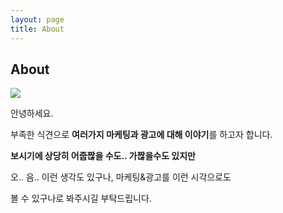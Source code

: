 ```yaml
---
layout: page
title: About
---
```

## About
![](https://scontent-gmp1-1.xx.fbcdn.net/v/t1.0-9/1383708_790342411029553_4239665341192597384_n.jpg?_nc_cat=108&_nc_oc=AQkVKycvg7YvqWjhmEfv1yuSFeMkNA35SyksagD8ipYcRM1NyqU_Ttp8Q5c1Voh006E&_nc_ht=scontent-gmp1-1.xx&oh=68c78a80f7445c7af48ed82f84ddb1ed&oe=5E0D25A2)

안녕하세요.

부족한 식견으로 **여러가지 마케팅과 광고에 대해 이야기**를 하고자 합니다.

**보시기에 상당히 어줍짢을 수도.. 가짢을수도 있지만**

오.. 음.. 이런 생각도 있구나, 마케팅&광고를 이런 시각으로도 

볼 수 있구나로 봐주시길 부탁드립니다.

